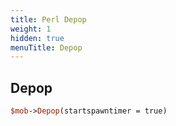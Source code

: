 ```yaml
---
title: Perl Depop
weight: 1
hidden: true
menuTitle: Depop
---
```

## Depop
```perl
$mob->Depop(startspawntimer = true)
```